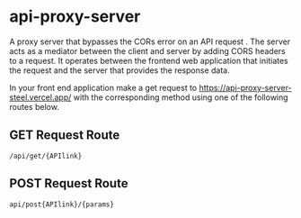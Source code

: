# api-proxy-server
A proxy server that bypasses the CORs error on an API request . The server acts as a mediator between the client and server by adding CORS headers to a request. It operates between the frontend web application that initiates the request and the server that provides the response data.

In your front end application make a get request to https://api-proxy-server-steel.vercel.app/ with the corresponding method using one of the following routes below.

## GET Request Route
`/api/get/{APIlink}`

## POST Request Route
`api/post{APIlink}/{params}`
